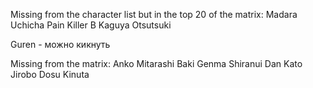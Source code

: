 Missing from the character list but in the top 20 of the matrix:
Madara Uchicha
Pain
Killer B
Kaguya Otsutsuki

Guren - можно кикнуть

Missing from the matrix:
Anko Mitarashi
Baki
Genma Shiranui
Dan Kato
Jirobo
Dosu Kinuta